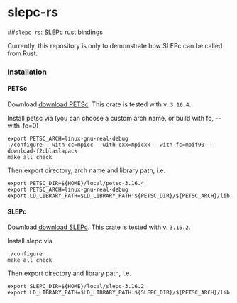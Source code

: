 # slepc-rs

##`slepc-rs`: SLEPc rust bindings

Currently, this repository is only to demonstrate
how SLEPc can be called from Rust.

### Installation

#### PETSc
Download [download PETSc](https://petsc.org/release/download/). This
crate is tested with v. `3.16.4`.

Install petsc via (you can choose a custom arch name, or build with fc, --with-fc=0)
```
export PETSC_ARCH=linux-gnu-real-debug
./configure --with-cc=mpicc --with-cxx=mpicxx --with-fc=mpif90 --download-f2cblaslapack
make all check
```

Then export directory, arch name and library path, i.e.
```
export PETSC_DIR=${HOME}/local/petsc-3.16.4
export PETSC_ARCH=linux-gnu-real-debug
export LD_LIBRARY_PATH=$LD_LIBRARY_PATH:${PETSC_DIR}/${PETSC_ARCH}/lib
```

#### SLEPc
Download [download SLEPc](https://slepc.upv.es/download/). This
crate is tested with v. `3.16.2`.

Install slepc via
```
./configure
make all check
```
Then export directory and library path, i.e.
```
export SLEPC_DIR=${HOME}/local/slepc-3.16.2
export LD_LIBRARY_PATH=$LD_LIBRARY_PATH:${SLEPC_DIR}/${PETSC_ARCH}/lib
```
